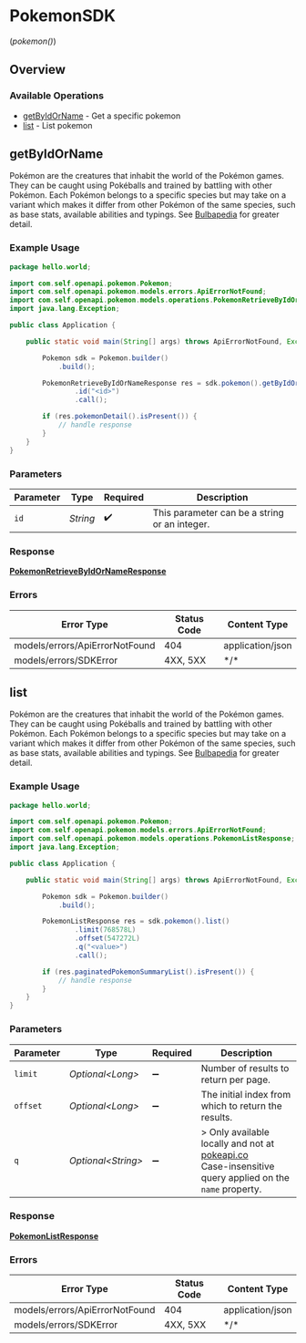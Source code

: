 # PokemonSDK
(*pokemon()*)

## Overview

### Available Operations

* [getByIdOrName](#getbyidorname) - Get a specific pokemon
* [list](#list) - List pokemon

## getByIdOrName

Pokémon are the creatures that inhabit the world of the Pokémon games. They can be caught using Pokéballs and trained by battling with other Pokémon. Each Pokémon belongs to a specific species but may take on a variant which makes it differ from other Pokémon of the same species, such as base stats, available abilities and typings. See [Bulbapedia](http://bulbapedia.bulbagarden.net/wiki/Pok%C3%A9mon_(species)) for greater detail.

### Example Usage

```java
package hello.world;

import com.self.openapi.pokemon.Pokemon;
import com.self.openapi.pokemon.models.errors.ApiErrorNotFound;
import com.self.openapi.pokemon.models.operations.PokemonRetrieveByIdOrNameResponse;
import java.lang.Exception;

public class Application {

    public static void main(String[] args) throws ApiErrorNotFound, Exception {

        Pokemon sdk = Pokemon.builder()
            .build();

        PokemonRetrieveByIdOrNameResponse res = sdk.pokemon().getByIdOrName()
                .id("<id>")
                .call();

        if (res.pokemonDetail().isPresent()) {
            // handle response
        }
    }
}
```

### Parameters

| Parameter                                     | Type                                          | Required                                      | Description                                   |
| --------------------------------------------- | --------------------------------------------- | --------------------------------------------- | --------------------------------------------- |
| `id`                                          | *String*                                      | :heavy_check_mark:                            | This parameter can be a string or an integer. |

### Response

**[PokemonRetrieveByIdOrNameResponse](../../models/operations/PokemonRetrieveByIdOrNameResponse.md)**

### Errors

| Error Type                     | Status Code                    | Content Type                   |
| ------------------------------ | ------------------------------ | ------------------------------ |
| models/errors/ApiErrorNotFound | 404                            | application/json               |
| models/errors/SDKError         | 4XX, 5XX                       | \*/\*                          |

## list

Pokémon are the creatures that inhabit the world of the Pokémon games. They can be caught using Pokéballs and trained by battling with other Pokémon. Each Pokémon belongs to a specific species but may take on a variant which makes it differ from other Pokémon of the same species, such as base stats, available abilities and typings. See [Bulbapedia](http://bulbapedia.bulbagarden.net/wiki/Pok%C3%A9mon_(species)) for greater detail.

### Example Usage

```java
package hello.world;

import com.self.openapi.pokemon.Pokemon;
import com.self.openapi.pokemon.models.errors.ApiErrorNotFound;
import com.self.openapi.pokemon.models.operations.PokemonListResponse;
import java.lang.Exception;

public class Application {

    public static void main(String[] args) throws ApiErrorNotFound, Exception {

        Pokemon sdk = Pokemon.builder()
            .build();

        PokemonListResponse res = sdk.pokemon().list()
                .limit(768578L)
                .offset(547272L)
                .q("<value>")
                .call();

        if (res.paginatedPokemonSummaryList().isPresent()) {
            // handle response
        }
    }
}
```

### Parameters

| Parameter                                                                                                                            | Type                                                                                                                                 | Required                                                                                                                             | Description                                                                                                                          |
| ------------------------------------------------------------------------------------------------------------------------------------ | ------------------------------------------------------------------------------------------------------------------------------------ | ------------------------------------------------------------------------------------------------------------------------------------ | ------------------------------------------------------------------------------------------------------------------------------------ |
| `limit`                                                                                                                              | *Optional\<Long>*                                                                                                                    | :heavy_minus_sign:                                                                                                                   | Number of results to return per page.                                                                                                |
| `offset`                                                                                                                             | *Optional\<Long>*                                                                                                                    | :heavy_minus_sign:                                                                                                                   | The initial index from which to return the results.                                                                                  |
| `q`                                                                                                                                  | *Optional\<String>*                                                                                                                  | :heavy_minus_sign:                                                                                                                   | > Only available locally and not at [pokeapi.co](https://pokeapi.co/docs/v2)<br/>Case-insensitive query applied on the `name` property.  |

### Response

**[PokemonListResponse](../../models/operations/PokemonListResponse.md)**

### Errors

| Error Type                     | Status Code                    | Content Type                   |
| ------------------------------ | ------------------------------ | ------------------------------ |
| models/errors/ApiErrorNotFound | 404                            | application/json               |
| models/errors/SDKError         | 4XX, 5XX                       | \*/\*                          |